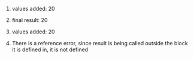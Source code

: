 1. values added: 20
  
2. final result: 20
 
3. values added: 20

5. There is a reference error, since result is being called outside the block it is defined in, it is not defined
